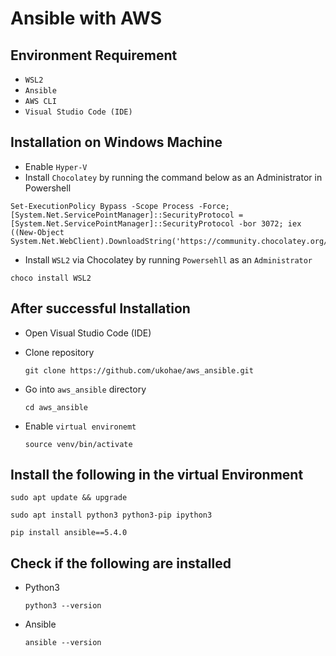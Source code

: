 # Ansible with AWS

## Environment Requirement
- `WSL2 `
- `Ansible`
- `AWS CLI`
- `Visual Studio Code (IDE)`

## Installation on Windows Machine
- Enable `Hyper-V`
- Install `Chocolatey` by running the command below as an Administrator in Powershell
```
Set-ExecutionPolicy Bypass -Scope Process -Force; [System.Net.ServicePointManager]::SecurityProtocol = [System.Net.ServicePointManager]::SecurityProtocol -bor 3072; iex ((New-Object System.Net.WebClient).DownloadString('https://community.chocolatey.org/install.ps1'))
```
- Install `WSL2` via Chocolatey by running `Powersehll` as an `Administrator`
```
choco install WSL2
```
## After successful Installation

- Open Visual Studio Code (IDE)

- Clone repository
    ```
    git clone https://github.com/ukohae/aws_ansible.git
    ```
- Go into `aws_ansible` directory 
    ```
    cd aws_ansible
    ```
- Enable `virtual environemt`
    ```
    source venv/bin/activate
    ```
## Install the following in the virtual Environment
```
sudo apt update && upgrade
```
```
sudo apt install python3 python3-pip ipython3
```
```
pip install ansible==5.4.0
```

## Check if the following are installed

- Python3
    ```
    python3 --version
    ```

- Ansible 
    ```
    ansible --version
    ```